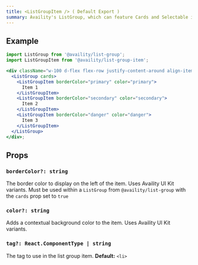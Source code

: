 ```yaml
---
title: <ListGroupItem /> ( Default Export )
summary: Availity's ListGroup, which can feature Cards and Selectable items
---
```


## Example

```jsx  viewCode=true
import ListGroup from '@availity/list-group';
import ListGroupItem from '@availity/list-group-item';

<div className="w-100 d-flex flex-row justify-content-around align-items-center">
  <ListGroup cards>
    <ListGroupItem borderColor="primary" color="primary">
      Item 1
    </ListGroupItem>
    <ListGroupItem borderColor="secondary" color="secondary">
      Item 2
    </ListGroupItem>
    <ListGroupItem borderColor="danger" color="danger">
      Item 3
    </ListGroupItem>
  </ListGroup>
</div>;
```

## Props

### `borderColor?: string`

The border color to display on the left of the item. Uses Availity UI Kit variants. Must be used within a `ListGroup` from `@availity/list-group` with the `cards` prop set to `true`

### `color?: string`

Adds a contextual background color to the item. Uses Availity UI Kit variants.

### `tag?: React.ComponentType | string`

The tag to use in the list group item. **Default:** `<li>`
